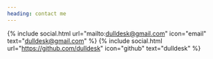 ```yaml
---
heading: contact me
---
```


{% include social.html url="mailto:dulldesk@gmail.com" icon="email" text="dulldesk@gmail.com" %}
{% include social.html url="https://github.com/dulldesk" icon="github" text="dulldesk" %}
